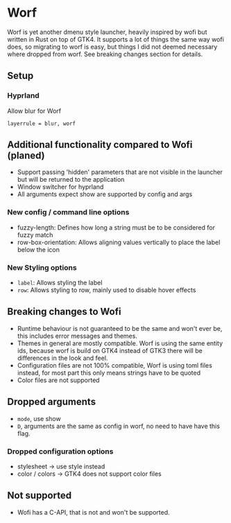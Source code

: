 # Worf

Worf is yet another dmenu style launcher, heavily inspired by wofi but written in Rust on top of GTK4. 
It supports a lot of things the same way wofi does, so migrating to worf is easy, but things I did not 
deemed necessary where dropped from worf. See breaking changes section for details.

## Setup

### Hyprland

Allow blur for Worf
```
layerrule = blur, worf
```

## Additional functionality compared to Wofi (planed)
* Support passing 'hidden' parameters that are not visible in the launcher but will be returned to the application
* Window switcher for hyprland
* All arguments expect show are supported by config and args

### New config / command line options
* fuzzy-length: Defines how long a string must be to be considered for fuzzy match
* row-box-orientation: Allows aligning values vertically to place the label below the icon

### New Styling options
* `label`: Allows styling the label
* `row`: Allows styling to row, mainly used to disable hover effects

## Breaking changes to Wofi
* Runtime behaviour is not guaranteed to be the same and won't ever be, this includes error messages and themes.
* Themes in general are mostly compatible. Worf is using the same entity ids, 
  because worf is build on GTK4 instead of GTK3 there will be differences in the look and feel.
* Configuration files are not 100% compatible, Worf is using toml files instead, for most part this only means strings have to be quoted
* Color files are not supported

## Dropped arguments
* `mode`, use show
* `D`, arguments are the same as config in worf, no need to have have this flag.

### Dropped configuration options
* stylesheet -> use style instead
* color / colors -> GTK4 does not support color files



## Not supported
* Wofi has a C-API, that is not and won't be supported.
